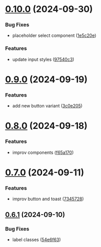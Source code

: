 # [0.10.0](https://github.com/elevz/elevz-ui/compare/v0.9.0...v0.10.0) (2024-09-30)


### Bug Fixes

* placeholder select component ([1e5c20e](https://github.com/elevz/elevz-ui/commit/1e5c20e5f4a9cdd28634d92108c03d203ea71908))


### Features

* update input styles ([97540c3](https://github.com/elevz/elevz-ui/commit/97540c39a98a84fef7b0710256dd469ac5c594c9))



# [0.9.0](https://github.com/elevz/elevz-ui/compare/v0.8.0...v0.9.0) (2024-09-19)


### Features

* add new button variant ([3c0e205](https://github.com/elevz/elevz-ui/commit/3c0e205267639d9ecdd1fb12de86fecbe9ec05bf))



# [0.8.0](https://github.com/elevz/elevz-ui/compare/v0.7.0...v0.8.0) (2024-09-18)


### Features

* improv components ([f65a170](https://github.com/elevz/elevz-ui/commit/f65a1701ed4a7ebe8d9129318ffc075943d98627))



# [0.7.0](https://github.com/elevz/elevz-ui/compare/v0.6.1...v0.7.0) (2024-09-11)


### Features

* improv button and toast ([7345728](https://github.com/elevz/elevz-ui/commit/7345728a446fccd033d1eeec9167937256d04018))



## [0.6.1](https://github.com/elevz/elevz-ui/compare/v0.6.0...v0.6.1) (2024-09-10)


### Bug Fixes

* label classes ([54e6f63](https://github.com/elevz/elevz-ui/commit/54e6f63fa93976f3cfc319db8ceec08e0996db16))



